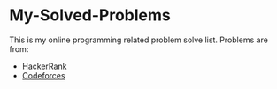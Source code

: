 # My-Solved-Problems

This is my online programming related problem solve list.
Problems are from:
 - [HackerRank](https://github.com/PialKanti/My-Solved-Problems/tree/master/src/HackerRank)
 - [Codeforces](https://github.com/PialKanti/My-Solved-Problems/tree/master/src/Codeforces/Code)

